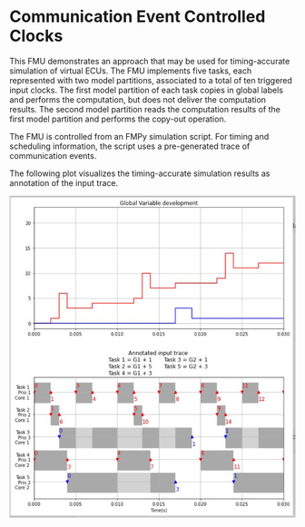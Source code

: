 # Communication Event Controlled Clocks
This FMU demonstrates an approach that may be used for timing-accurate simulation of virtual ECUs.
The FMU implements five tasks, each represented with two model partitions, associated to a total of ten triggered input clocks.
The first model partition of each task copies in global labels and performs the computation, but does not deliver the computation results.
The second model partition reads the computation results of the first model partition and performs the copy-out operation.

The FMU is controlled from an FMPy simulation script.
For timing and scheduling information, the script uses a pre-generated trace of communication events.

The following plot visualizes the timing-accurate simulation results as annotation of the input trace.

![alt text](result.png "Reference Output")
